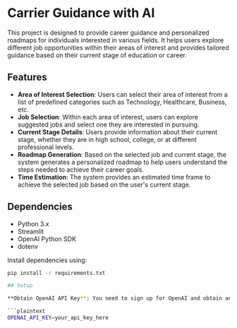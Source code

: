 # Carrier Guidance with AI

This project is designed to provide career guidance and personalized roadmaps for individuals interested in various fields. It helps users explore different job opportunities within their areas of interest and provides tailored guidance based on their current stage of education or career.

## Features

- **Area of Interest Selection**: Users can select their area of interest from a list of predefined categories such as Technology, Healthcare, Business, etc.
- **Job Selection**: Within each area of interest, users can explore suggested jobs and select one they are interested in pursuing.
- **Current Stage Details**: Users provide information about their current stage, whether they are in high school, college, or at different professional levels.
- **Roadmap Generation**: Based on the selected job and current stage, the system generates a personalized roadmap to help users understand the steps needed to achieve their career goals.
- **Time Estimation**: The system provides an estimated time frame to achieve the selected job based on the user's current stage.

## Dependencies

- Python 3.x
- Streamlit
- OpenAI Python SDK
- dotenv

Install dependencies using:

```bash
pip install -r requirements.txt

## Setup

**Obtain OpenAI API Key**: You need to sign up for OpenAI and obtain an API key. Set up a `.env` file in the project directory and add your API key:

```plaintext
OPENAI_API_KEY=your_api_key_here
